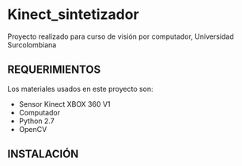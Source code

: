 # Kinect_sintetizador
Proyecto realizado para curso de visión por computador, Universidad Surcolombiana

## REQUERIMIENTOS
Los materiales usados en este proyecto son:
  * Sensor Kinect XBOX 360 V1
  * Computador
  * Python 2.7
  * OpenCV


## INSTALACIÓN
